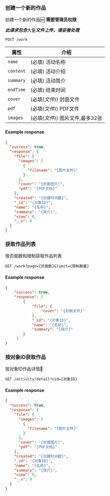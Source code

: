 ### 创建一个新的作品

创建一个新的作品🆕 **需要管理员权限**

***此请求包含***大量***文件上传，请妥善处理***

```endpoint
POST /work
```

属性 | 介绍
---|---
`name` | (必填) 活动名称
`content` | (必填) 活动介绍
`summary` | (必填) 活动简介
`endTime` | (必填) 结束时间
`cover` | (必填(*文件*)) 封面文件
`pdf` | (必填(*文件*)) PDF文件
`images` | (必填(*文件*)) 图片文件,最多32张

#### Example response

```json
{
  "success": true,
  "response": {
    "file": {
      "images": [
        {
          "filename": "{图片文件}"
        }
      ],
      "cover": "{封面图片}",
      "pdf": "{PDF文档}"
    },
    "created": "{创建时间戳}",
    "_id": "{对象ID}",
    "name": "{名称}",
    "summary": "{简介}",
    "view": 0,
    "__v": 0
  }
}
```

### 获取作品列表

按页面数和限制获取作品列表

```endpoint
GET /work?page={页面数}&limit={限制数量}
```

#### Example response

```json
{
    "success": true,
    "response": [
        {
            "file": {
                "cover": "{封面文件}"
            },
            "_id": "{对象ID}",
            "name": "{名称}",
            "summary": "{简介}"
        }
     ]
}
```

### 按对象ID获取作品

按对象ID作品详情🔎

```endpoint
GET /activity/detail?uid={对象ID}
```

#### Example response

```json
{
  "success": true,
  "response": {
    "file": {
      "images": [
        {
          "filename": "{图片文件}"
        }
      ],
      "cover": "{封面图片}",
      "pdf": "{PDF文档}"
    },
    "created": "{创建时间戳}",
    "_id": "{对象ID}",
    "name": "{名称}",
    "summary": "{简介}",
    "view": 0,
    "__v": 0
  }
}
```
